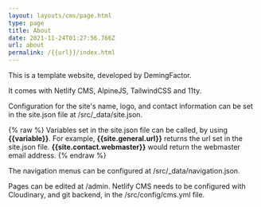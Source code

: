 ```yaml
---
layout: layouts/cms/page.html
type: page
title: About
date: 2021-11-24T01:27:56.766Z
url: about
permalink: /{{url}}/index.html
---
```

This is a template website, developed by DemingFactor.

It comes with Netlify CMS, AlpineJS, TailwindCSS and 11ty.

Configuration for the site's name, logo, and contact information can be set in the site.json file at /src/_data/site.json.

{% raw %}
Variables set in the site.json file can be called, by using **{{variable}}**. For example, **{{site.general.url}}** returns the url set in the site.json file. **{{site.contact.webmaster}}** would return the webmaster email address.
{% endraw %}

The navigation menus can be configured at /src/_data/navigation.json.

Pages can be edited at /admin. Netlify CMS needs to be configured with Cloudinary, and git backend, in the /src/config/cms.yml file.
